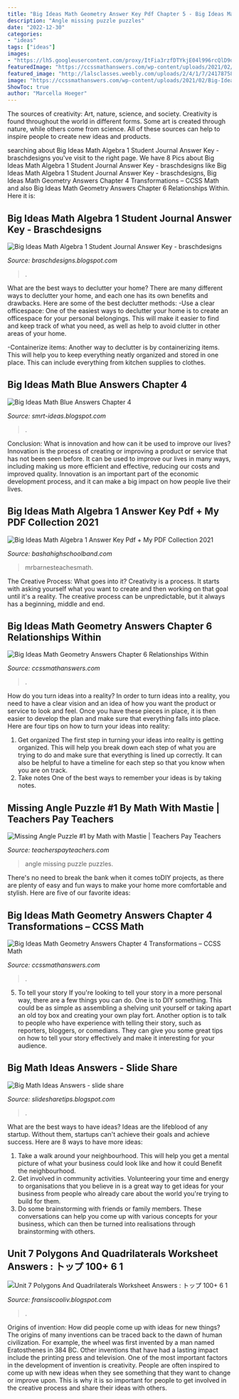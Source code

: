 ```yaml
---
title: "Big Ideas Math Geometry Answer Key Pdf Chapter 5 - Big Ideas Math Geometry Answers Chapter 6 Relationships Within"
description: "Angle missing puzzle puzzles"
date: "2022-12-30"
categories:
- "ideas"
tags: ["ideas"]
images:
- "https://lh5.googleusercontent.com/proxy/ItFia3rzfDTYkjE04l996rcQlD9d9WGg0dH07RCV-Uhb_ncXgotPMqi6rorq_7W4t9DIrzQwCwGnEqOMjGpcyqf4I2rSmJ2OYQlcphH8TTKWvHy4p5ScpiqODIOtKiv-HSvVnizs172nbYlowlxsCw=w1200-h630-p-k-no-nu"
featuredImage: "https://ccssmathanswers.com/wp-content/uploads/2021/02/Big-Ideas-Math-Geometry-Answers-Chapter-6-Relationships-Within-Triangles-6.3-Question-9.png"
featured_image: "http://lalsclasses.weebly.com/uploads/2/4/1/7/24178758/3270050_orig.png"
image: "https://ccssmathanswers.com/wp-content/uploads/2021/02/Big-Ideas-Math-Geometry-Answers-Chapter-4-Transformations-4.4-Question-35-300x165.png"
ShowToc: true
author: "Marcella Hoeger"
---
```



The sources of creativity: Art, nature, science, and society.
Creativity is found throughout the world in different forms. Some art is created through nature, while others come from science. All of these sources can help to inspire people to create new ideas and products.

	

		
searching about Big Ideas Math Algebra 1 Student Journal Answer Key - braschdesigns you've visit to the right page. We have 8 Pics about Big Ideas Math Algebra 1 Student Journal Answer Key - braschdesigns like Big Ideas Math Algebra 1 Student Journal Answer Key - braschdesigns, Big Ideas Math Geometry Answers Chapter 4 Transformations – CCSS Math and also Big Ideas Math Geometry Answers Chapter 6 Relationships Within. Here it is:
		
    
## Big Ideas Math Algebra 1 Student Journal Answer Key - Braschdesigns

<img loading=lazy src="https://lh5.googleusercontent.com/proxy/ItFia3rzfDTYkjE04l996rcQlD9d9WGg0dH07RCV-Uhb_ncXgotPMqi6rorq_7W4t9DIrzQwCwGnEqOMjGpcyqf4I2rSmJ2OYQlcphH8TTKWvHy4p5ScpiqODIOtKiv-HSvVnizs172nbYlowlxsCw=w1200-h630-p-k-no-nu" onerror="this.onerror=null;this.src='https://tse4.mm.bing.net/th?id=OIP.Qm5PQ4D_Trn4hzUBKC7qFAHaGE&amp;pid=15.1';" alt="Big Ideas Math Algebra 1 Student Journal Answer Key - braschdesigns">

_Source: braschdesigns.blogspot.com_

>. 

	

What are the best ways to declutter your home?
There are many different ways to declutter your home, and each one has its own benefits and drawbacks. Here are some of the best declutter methods: 
-Use a clear officespace: One of the easiest ways to declutter your home is to create an officespace for your personal belongings. This will make it easier to find and keep track of what you need, as well as help to avoid clutter in other areas of your home. 

-Containerize items: Another way to declutter is by containerizing items. This will help you to keep everything neatly organized and stored in one place. This can include everything from kitchen supplies to clothes.

    
## Big Ideas Math Blue Answers Chapter 4

<img loading=lazy src="https://image.slidesharecdn.com/2-141112095247-conversion-gate01/95/22-2-638.jpg?cb=1415786002" onerror="this.onerror=null;this.src='https://tse4.mm.bing.net/th?id=OIP.HdCLlPxlcOiK2lAmtFAWrAHaJl&amp;pid=15.1';" alt="Big Ideas Math Blue Answers Chapter 4">

_Source: smrt-ideas.blogspot.com_

>. 

	

Conclusion: What is innovation and how can it be used to improve our lives?
Innovation is the process of creating or improving a product or service that has not been seen before. It can be used to improve our lives in many ways, including making us more efficient and effective, reducing our costs and improved quality. Innovation is an important part of the economic development process, and it can make a big impact on how people live their lives.

    
## Big Ideas Math Algebra 1 Answer Key Pdf + My PDF Collection 2021

<img loading=lazy src="http://mrbarnesteachesmath.weebly.com/uploads/3/8/3/6/38367127/4.2_bigideas_practicea.jpeg" onerror="this.onerror=null;this.src='https://tse1.mm.bing.net/th?id=OIP.1BKsiAIVruymVTFFb2ibKgHaJl&amp;pid=15.1';" alt="Big Ideas Math Algebra 1 Answer Key Pdf + My PDF Collection 2021">

_Source: bashahighschoolband.com_

>mrbarnesteachesmath. 

	

The Creative Process: What goes into it?
Creativity is a process. It starts with asking yourself what you want to create and then working on that goal until it's a reality. The creative process can be unpredictable, but it always has a beginning, middle and end.

    
## Big Ideas Math Geometry Answers Chapter 6 Relationships Within

<img loading=lazy src="https://ccssmathanswers.com/wp-content/uploads/2021/02/Big-Ideas-Math-Geometry-Answers-Chapter-6-Relationships-Within-Triangles-6.3-Question-9.png" onerror="this.onerror=null;this.src='https://tse3.mm.bing.net/th?id=OIP.mRcFwJpOaYICjuE00MENjgAAAA&amp;pid=15.1';" alt="Big Ideas Math Geometry Answers Chapter 6 Relationships Within">

_Source: ccssmathanswers.com_

>. 

	

How do you turn ideas into a reality?
In order to turn ideas into a reality, you need to have a clear vision and an idea of how you want the product or service to look and feel. Once you have these pieces in place, it is then easier to develop the plan and make sure that everything falls into place. Here are four tips on how to turn your ideas into reality:
1. Get organized
The first step in turning your ideas into reality is getting organized. This will help you break down each step of what you are trying to do and make sure that everything is lined up correctly. It can also be helpful to have a timeline for each step so that you know when you are on track.
2. Take notes
One of the best ways to remember your ideas is by taking notes.

    
## Missing Angle Puzzle #1 By Math With Mastie | Teachers Pay Teachers

<img loading=lazy src="https://ecdn.teacherspayteachers.com/thumbitem/Missing-Angle-Puzzles-2185334-1500873573/original-2185334-1.jpg" onerror="this.onerror=null;this.src='https://tse1.mm.bing.net/th?id=OIP.thoQx2Gicv5zVfJdgeAOXwAAAA&amp;pid=15.1';" alt="Missing Angle Puzzle #1 by Math with Mastie | Teachers Pay Teachers">

_Source: teacherspayteachers.com_

>angle missing puzzle puzzles. 

	

There's no need to break the bank when it comes toDIY projects, as there are plenty of easy and fun ways to make your home more comfortable and stylish. Here are five of our favorite ideas: 

    
## Big Ideas Math Geometry Answers Chapter 4 Transformations – CCSS Math

<img loading=lazy src="https://ccssmathanswers.com/wp-content/uploads/2021/02/Big-Ideas-Math-Geometry-Answers-Chapter-4-Transformations-4.4-Question-35-300x165.png" onerror="this.onerror=null;this.src='https://tse2.mm.bing.net/th?id=OIP.O_M1sDYumUgK5R3kZ5S0lAAAAA&amp;pid=15.1';" alt="Big Ideas Math Geometry Answers Chapter 4 Transformations – CCSS Math">

_Source: ccssmathanswers.com_

>. 

	

5. To tell your story
If you're looking to tell your story in a more personal way, there are a few things you can do. One is to DIY something. This could be as simple as assembling a shelving unit yourself or taking apart an old toy box and creating your own play fort. Another option is to talk to people who have experience with telling their story, such as reporters, bloggers, or comedians. They can give you some great tips on how to tell your story effectively and make it interesting for your audience.

    
## Big Math Ideas Answers - Slide Share

<img loading=lazy src="https://image.slidesharecdn.com/greenresources1003-150323104214-conversion-gate01/95/green-resources-1003-3-638.jpg?cb=1427125373" onerror="this.onerror=null;this.src='https://tse4.mm.bing.net/th?id=OIP.KQ6ssjeqxhVozMLfykz-hwHaJl&amp;pid=15.1';" alt="Big Math Ideas Answers - slide share">

_Source: slidesharetips.blogspot.com_

>. 

	

What are the best ways to have ideas?
Ideas are the lifeblood of any startup. Without them, startups can't achieve their goals and achieve success. Here are 8 ways to have more ideas:
1. Take a walk around your neighbourhood. This will help you get a mental picture of what your business could look like and how it could Benefit the neighbourhood.
2. Get involved in community activities. Volunteering your time and energy to organisations that you believe in is a great way to get ideas for your business from people who already care about the world you're trying to build for them. 
3. Do some brainstorming with friends or family members. These conversations can help you come up with various concepts for your business, which can then be turned into realisations through brainstorming with others. 

    
## Unit 7 Polygons And Quadrilaterals Worksheet Answers : トップ 100+ 6 1

<img loading=lazy src="http://lalsclasses.weebly.com/uploads/2/4/1/7/24178758/3270050_orig.png" onerror="this.onerror=null;this.src='https://tse2.mm.bing.net/th?id=OIP.FIqFziZXyiLMyN5Cz6umgAAAAA&amp;pid=15.1';" alt="Unit 7 Polygons And Quadrilaterals Worksheet Answers : トップ 100+ 6 1">

_Source: fransiscooliv.blogspot.com_

>. 

	

Origins of invention: How did people come up with ideas for new things?
The origins of many inventions can be traced back to the dawn of human civilization. For example, the wheel was first invented by a man named Eratosthenes in 384 BC. Other inventions that have had a lasting impact include the printing press and television. 
One of the most important factors in the development of invention is creativity. People are often inspired to come up with new ideas when they see something that they want to change or improve upon. This is why it is so important for people to get involved in the creative process and share their ideas with others.

